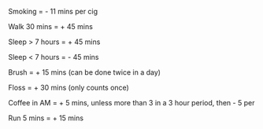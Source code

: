 Smoking =  - 11 mins per cig

Walk 30 mins = + 45 mins

Sleep > 7 hours = + 45 mins

Sleep < 7 hours = - 45 mins

Brush = + 15 mins (can be done twice in a day)

Floss = + 30 mins (only counts once)

Coffee in AM = + 5 mins, unless more than 3 in a 3 hour period, then - 5 per

Run 5 mins = + 15 mins 
